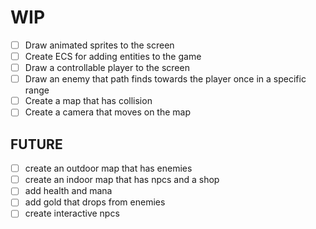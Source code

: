 # WIP
- [ ] Draw animated sprites to the screen
- [ ] Create ECS for adding entities to the game
- [ ] Draw a controllable player to the screen
- [ ] Draw an enemy that path finds towards the player once in a specific range
- [ ] Create a map that has collision
- [ ] Create a camera that moves on the map
## FUTURE
- [ ] create an outdoor map that has enemies
- [ ] create an indoor map that has npcs and a shop
- [ ] add health and mana
- [ ] add gold that drops from enemies
- [ ] create interactive npcs
